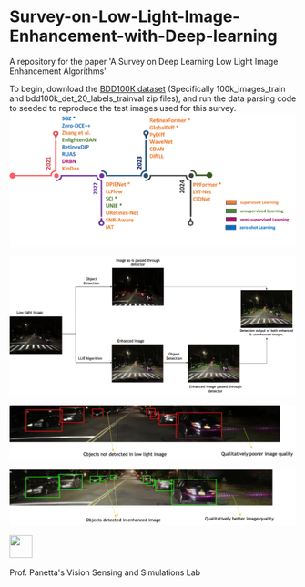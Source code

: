 # Survey-on-Low-Light-Image-Enhancement-with-Deep-learning
A repository for the paper 'A Survey on Deep Learning Low Light Image Enhancement Algorithms'

To begin, download the [BDD100K dataset](https://dl.cv.ethz.ch/bdd100k/data/) (Specifically 100k_images_train and bdd100k_det_20_labels_trainval zip files), and run the data parsing code to seeded to reproduce the test images used for this survey.
![image](https://github.com/Obafemi-Jinadu/Survey-on-Low-Light-Image-Enhancement-with-Deep-learning/blob/2620d56bfda48ccbe25c877942c4280b9a62f222/multi%20media%20files/final_img.png)


![image](https://github.com/Obafemi-Jinadu/Survey-on-Low-Light-Image-Enhancement-with-Deep-learning/blob/e27810c05d6cf202708a55925c25408f8e1799ab/multi%20media%20files/image%20a%20new.png)

![image](https://github.com/Obafemi-Jinadu/Survey-on-Low-Light-Image-Enhancement-with-Deep-learning/blob/c79c830c9d87794533eb398d3f034626bf214e7b/multi%20media%20files/image%20b%20new.png)

![image](https://github.com/Obafemi-Jinadu/Survey-on-Low-Light-Image-Enhancement-with-Deep-learning/blob/2fc3c3dad1095193a5255b34d60177a9278847df/multi%20media%20files/image%20c%20newest.png)

<img src="[https://your-image-url.type](https://github.com/Obafemi-Jinadu/Survey-on-Low-Light-Image-Enhancement-with-Deep-learning/blob/c789e41d09fc46c44e9cb31d7cb153c0a35eadf0/multi%20media%20files/image%20c.png)" width="40" height="40">

Prof. Panetta's Vision Sensing and Simulations Lab
